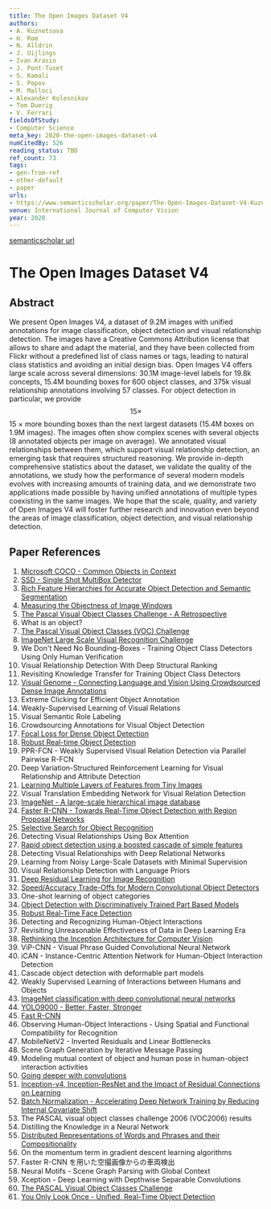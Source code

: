 ```yaml
---
title: The Open Images Dataset V4
authors:
- A. Kuznetsova
- H. Rom
- N. Alldrin
- J. Uijlings
- Ivan Krasin
- J. Pont-Tuset
- S. Kamali
- S. Popov
- M. Malloci
- Alexander Kolesnikov
- Tom Duerig
- V. Ferrari
fieldsOfStudy:
- Computer Science
meta_key: 2020-the-open-images-dataset-v4
numCitedBy: 526
reading_status: TBD
ref_count: 73
tags:
- gen-from-ref
- other-default
- paper
urls:
- https://www.semanticscholar.org/paper/The-Open-Images-Dataset-V4-Kuznetsova-Rom/5ac18d505ed6d10e8692cbb7d33f6852e6782692?sort=total-citations
venue: International Journal of Computer Vision
year: 2020
---
```


[semanticscholar url](https://www.semanticscholar.org/paper/The-Open-Images-Dataset-V4-Kuznetsova-Rom/5ac18d505ed6d10e8692cbb7d33f6852e6782692?sort=total-citations)

# The Open Images Dataset V4

## Abstract

We present Open Images V4, a dataset of 9.2M images with unified annotations for image classification, object detection and visual relationship detection. The images have a Creative Commons Attribution license that allows to share and adapt the material, and they have been collected from Flickr without a predefined list of class names or tags, leading to natural class statistics and avoiding an initial design bias. Open Images V4 offers large scale across several dimensions: 30.1M image-level labels for 19.8k concepts, 15.4M bounding boxes for 600 object classes, and 375k visual relationship annotations involving 57 classes. For object detection in particular, we provide $$15\times $$ 15 × more bounding boxes than the next largest datasets (15.4M boxes on 1.9M images). The images often show complex scenes with several objects (8 annotated objects per image on average). We annotated visual relationships between them, which support visual relationship detection, an emerging task that requires structured reasoning. We provide in-depth comprehensive statistics about the dataset, we validate the quality of the annotations, we study how the performance of several modern models evolves with increasing amounts of training data, and we demonstrate two applications made possible by having unified annotations of multiple types coexisting in the same images. We hope that the scale, quality, and variety of Open Images V4 will foster further research and innovation even beyond the areas of image classification, object detection, and visual relationship detection.

## Paper References

1. [Microsoft COCO - Common Objects in Context](2014-microsoft-coco-common-objects-in-context)
2. [SSD - Single Shot MultiBox Detector](2016-ssd-net.md)
3. [Rich Feature Hierarchies for Accurate Object Detection and Semantic Segmentation](2014-rich-feature-hierarchies-for-accurate-object-detection-and-semantic-segmentation)
4. [Measuring the Objectness of Image Windows](2012-measuring-the-objectness-of-image-windows)
5. [The Pascal Visual Object Classes Challenge - A Retrospective](2014-the-pascal-visual-object-classes-challenge-a-retrospective)
6. What is an object?
7. [The Pascal Visual Object Classes (VOC) Challenge](2009-the-pascal-visual-object-classes-voc-challenge)
8. [ImageNet Large Scale Visual Recognition Challenge](2015-imagenet-large-scale-visual-recognition-challenge)
9. We Don't Need No Bounding-Boxes - Training Object Class Detectors Using Only Human Verification
10. Visual Relationship Detection With Deep Structural Ranking
11. Revisiting Knowledge Transfer for Training Object Class Detectors
12. [Visual Genome - Connecting Language and Vision Using Crowdsourced Dense Image Annotations](2016-visual-genome-connecting-language-and-vision-using-crowdsourced-dense-image-annotations)
13. Extreme Clicking for Efficient Object Annotation
14. Weakly-Supervised Learning of Visual Relations
15. Visual Semantic Role Labeling
16. Crowdsourcing Annotations for Visual Object Detection
17. [Focal Loss for Dense Object Detection](2017-focal-loss-for-dense-object-detection)
18. [Robust Real-time Object Detection](2001-robust-real-time-object-detection)
19. PPR-FCN - Weakly Supervised Visual Relation Detection via Parallel Pairwise R-FCN
20. Deep Variation-Structured Reinforcement Learning for Visual Relationship and Attribute Detection
21. [Learning Multiple Layers of Features from Tiny Images](2009-learning-multiple-layers-of-features-from-tiny-images)
22. Visual Translation Embedding Network for Visual Relation Detection
23. [ImageNet - A large-scale hierarchical image database](2009-imagenet-a-large-scale-hierarchical-image-database)
24. [Faster R-CNN - Towards Real-Time Object Detection with Region Proposal Networks](2015-faster-r-cnn.md)
25. [Selective Search for Object Recognition](2013-selective-search-for-object-recognition)
26. Detecting Visual Relationships Using Box Attention
27. [Rapid object detection using a boosted cascade of simple features](2001-rapid-object-detection-using-a-boosted-cascade-of-simple-features)
28. Detecting Visual Relationships with Deep Relational Networks
29. Learning from Noisy Large-Scale Datasets with Minimal Supervision
30. Visual Relationship Detection with Language Priors
31. [Deep Residual Learning for Image Recognition](2015-resnet.md)
32. [Speed/Accuracy Trade-Offs for Modern Convolutional Object Detectors](2017-speed-accuracy-trade-offs-for-modern-convolutional-object-detectors)
33. One-shot learning of object categories
34. [Object Detection with Discriminatively Trained Part Based Models](2009-object-detection-with-discriminatively-trained-part-based-models)
35. [Robust Real-Time Face Detection](2001-robust-real-time-face-detection)
36. Detecting and Recognizing Human-Object Interactions
37. Revisiting Unreasonable Effectiveness of Data in Deep Learning Era
38. [Rethinking the Inception Architecture for Computer Vision](2016-rethinking-the-inception-architecture-for-computer-vision)
39. ViP-CNN - Visual Phrase Guided Convolutional Neural Network
40. iCAN - Instance-Centric Attention Network for Human-Object Interaction Detection
41. Cascade object detection with deformable part models
42. Weakly Supervised Learning of Interactions between Humans and Objects
43. [ImageNet classification with deep convolutional neural networks](2012-alexnet.md)
44. [YOLO9000 - Better, Faster, Stronger](2017-yolo9000-better-faster-stronger)
45. [Fast R-CNN](2015-fast-r-cnn)
46. Observing Human-Object Interactions - Using Spatial and Functional Compatibility for Recognition
47. MobileNetV2 - Inverted Residuals and Linear Bottlenecks
48. Scene Graph Generation by Iterative Message Passing
49. Modeling mutual context of object and human pose in human-object interaction activities
50. [Going deeper with convolutions](2015-going-deeper-with-convolutions)
51. [Inception-v4, Inception-ResNet and the Impact of Residual Connections on Learning](2017-inception-v4-inception-resnet-and-the-impact-of-residual-connections-on-learning)
52. [Batch Normalization - Accelerating Deep Network Training by Reducing Internal Covariate Shift](2015-batch-normalization-accelerating-deep-network-training-by-reducing-internal-covariate-shift)
53. The PASCAL visual object classes challenge 2006 (VOC2006) results
54. Distilling the Knowledge in a Neural Network
55. [Distributed Representations of Words and Phrases and their Compositionality](2013-distributed-representations-of-words-and-phrases-and-their-compositionality)
56. On the momentum term in gradient descent learning algorithms
57. Faster R-CNN を用いた空撮画像からの車両検出
58. Neural Motifs - Scene Graph Parsing with Global Context
59. Xception - Deep Learning with Depthwise Separable Convolutions
60. [The PASCAL Visual Object Classes Challenge](2006-the-pascal-visual-object-classes-challenge)
61. [You Only Look Once - Unified, Real-Time Object Detection](2016-you-only-look-once-unified-real-time-object-detection)
